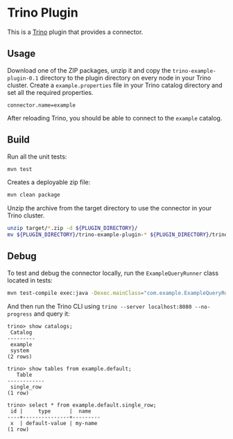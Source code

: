 Trino Plugin
============

This is a [Trino](http://trino.io/) plugin that provides a connector.

## Usage

Download one of the ZIP packages, unzip it and copy the `trino-example-plugin-0.1` directory to the plugin directory on every node in your Trino cluster.
Create a `example.properties` file in your Trino catalog directory and set all the required properties.

```
connector.name=example
```

After reloading Trino, you should be able to connect to the `example` catalog.

## Build

Run all the unit tests:
```bash
mvn test
```

Creates a deployable zip file:
```bash
mvn clean package
```

Unzip the archive from the target directory to use the connector in your Trino cluster.
```bash
unzip target/*.zip -d ${PLUGIN_DIRECTORY}/
mv ${PLUGIN_DIRECTORY}/trino-example-plugin-* ${PLUGIN_DIRECTORY}/trino-example-plugin 
```

## Debug

To test and debug the connector locally, run the `ExampleQueryRunner` class located in tests:
```bash
mvn test-compile exec:java -Dexec.mainClass="com.example.ExampleQueryRunner" -Dexec.classpathScope=test
```

And then run the Trino CLI using `trino --server localhost:8080 --no-progress` and query it:
```
trino> show catalogs;
 Catalog
---------
 example
 system
(2 rows)

trino> show tables from example.default;
   Table
------------
 single_row
(1 row)

trino> select * from example.default.single_row;
 id |     type      |  name
----+---------------+---------
 x  | default-value | my-name
(1 row)
```
